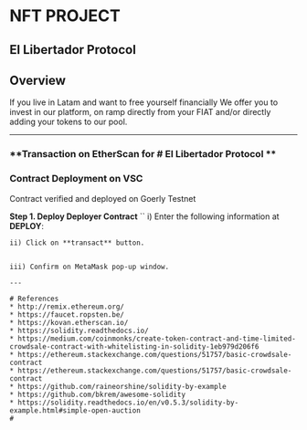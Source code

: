 # NFT PROJECT
## El Libertador Protocol

## **Overview**
If you live in Latam and want to free yourself financially
We offer you to invest in our platform, on ramp directly from your FIAT and/or directly adding your tokens to our pool.

---
### **Transaction on EtherScan for # El Libertador Protocol **

### **Contract Deployment on VSC**
Contract verified and deployed on Goerly Testnet

**Step 1. Deploy  Deployer Contract**
``
i) Enter the following information at **DEPLOY**:
```
ii) Click on **transact** button. 


iii) Confirm on MetaMask pop-up window.

---

# References
* http://remix.ethereum.org/
* https://faucet.ropsten.be/
* https://kovan.etherscan.io/
* https://solidity.readthedocs.io/
* https://medium.com/coinmonks/create-token-contract-and-time-limited-crowdsale-contract-with-whitelisting-in-solidity-1eb979d206f6
* https://ethereum.stackexchange.com/questions/51757/basic-crowdsale-contract
* https://ethereum.stackexchange.com/questions/51757/basic-crowdsale-contract
* https://github.com/raineorshine/solidity-by-example
* https://github.com/bkrem/awesome-solidity
* https://solidity.readthedocs.io/en/v0.5.3/solidity-by-example.html#simple-open-auction
#